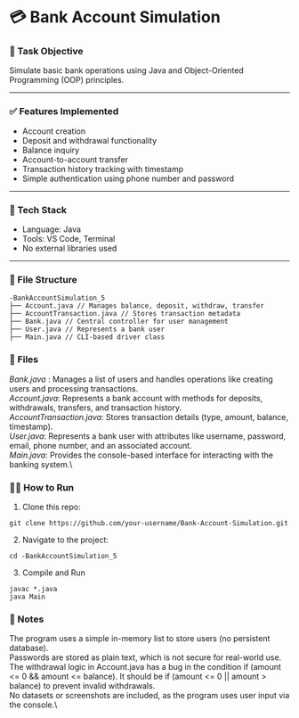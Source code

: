 # 💳 Bank Account Simulation

### 📌 Task Objective
Simulate basic bank operations using Java and Object-Oriented Programming (OOP) principles.

---

### ✅ Features Implemented
- Account creation
- Deposit and withdrawal functionality
- Balance inquiry
- Account-to-account transfer
- Transaction history tracking with timestamp
- Simple authentication using phone number and password

---

### 🧠 Tech Stack
- Language: Java
- Tools: VS Code, Terminal
- No external libraries used

---

### 📁 File Structure
```
-BankAccountSimulation_5
├── Account.java // Manages balance, deposit, withdraw, transfer
├── AccountTransaction.java // Stores transaction metadata
├── Bank.java // Central controller for user management
├── User.java // Represents a bank user
├── Main.java // CLI-based driver class
```


### 📁 Files
*Bank.java* : Manages a list of users and handles operations like creating users and processing transactions.\
*Account.java*: Represents a bank account with methods for deposits, withdrawals, transfers, and transaction history.\
*AccountTransaction.java*: Stores transaction details (type, amount, balance, timestamp).\
*User.java*: Represents a bank user with attributes like username, password, email, phone number, and an associated account.\
*Main.java*: Provides the console-based interface for interacting with the banking system.\



### 🏃‍♂️ How to Run
1. Clone this repo:
```
git clone https://github.com/your-username/Bank-Account-Simulation.git
```
2. Navigate to the project:
```
cd -BankAccountSimulation_5
```
3. Compile and Run
```
javac *.java
java Main
```


### 📌 Notes
The program uses a simple in-memory list to store users (no persistent database).\
Passwords are stored as plain text, which is not secure for real-world use.\
The withdrawal logic in Account.java has a bug in the condition if (amount <= 0 && amount <= balance). It should be if (amount <= 0 || amount > balance) to prevent invalid withdrawals.\
No datasets or screenshots are included, as the program uses user input via the console.\


